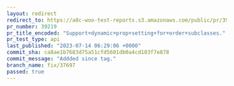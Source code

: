 ```yaml
---
layout: redirect
redirect_to: https://a8c-woo-test-reports.s3.amazonaws.com/public/pr/39219/api/index.html
pr_number: 39219
pr_title_encoded: "Support+dynamic+prop+setting+for+order+subclasses."
pr_test_type: api
last_published: "2023-07-14 06:29:06 +0000"
commit_sha: ca8ae1b7683d75a51cfd5601db0a4cd103f7e878
commit_message: "Addded since tag."
branch_name: fix/37697
passed: true
---
```

